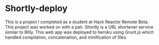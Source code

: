 # Shortly-deploy

This is a project I completed as a student at Hack Reactor Remote Beta. This project was worked on with a pair. Shortly is a URL shortener service similar to Bitly. This web app was deployed to heroku using Grunt.js which handled compilation, concatenation, and minification of files.

